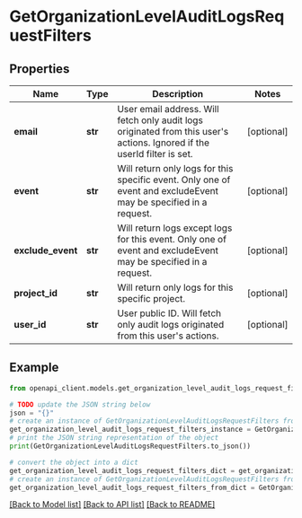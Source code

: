 # GetOrganizationLevelAuditLogsRequestFilters


## Properties

Name | Type | Description | Notes
------------ | ------------- | ------------- | -------------
**email** | **str** | User email address. Will fetch only audit logs originated from this user&#39;s actions. Ignored if the userId filter is set. | [optional] 
**event** | **str** | Will return only logs for this specific event. Only one of event and excludeEvent may be specified in a request. | [optional] 
**exclude_event** | **str** | Will return logs except logs for this event. Only one of event and excludeEvent may be specified in a request. | [optional] 
**project_id** | **str** | Will return only logs for this specific project. | [optional] 
**user_id** | **str** | User public ID. Will fetch only audit logs originated from this user&#39;s actions. | [optional] 

## Example

```python
from openapi_client.models.get_organization_level_audit_logs_request_filters import GetOrganizationLevelAuditLogsRequestFilters

# TODO update the JSON string below
json = "{}"
# create an instance of GetOrganizationLevelAuditLogsRequestFilters from a JSON string
get_organization_level_audit_logs_request_filters_instance = GetOrganizationLevelAuditLogsRequestFilters.from_json(json)
# print the JSON string representation of the object
print(GetOrganizationLevelAuditLogsRequestFilters.to_json())

# convert the object into a dict
get_organization_level_audit_logs_request_filters_dict = get_organization_level_audit_logs_request_filters_instance.to_dict()
# create an instance of GetOrganizationLevelAuditLogsRequestFilters from a dict
get_organization_level_audit_logs_request_filters_from_dict = GetOrganizationLevelAuditLogsRequestFilters.from_dict(get_organization_level_audit_logs_request_filters_dict)
```
[[Back to Model list]](../README.md#documentation-for-models) [[Back to API list]](../README.md#documentation-for-api-endpoints) [[Back to README]](../README.md)


